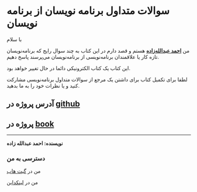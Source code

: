 # سوالات متداول برنامه نویسان از برنامه نویسان
با سلام

من **[احمد عبدالله‌زاده](https://www.linkedin.com/in/ahmad-abdollahzade-848421147/)** هستم و قصد دارم در این کتاب به چند سوال رایج که برنامه‌نویسان تازه کار یا علاقمندان برنامه‌نویسی از برنامه‌نویسان می‌پرسند پاسخ دهیم.

این کتاب یک کتاب الکترونیکی دائما در حال تغییر خواهد بود.

لطفا برای تکمیل کتاب برای داشتن یک مرجع از سوالات متداول برنامه‌نویسی مشارکت کنید و یا نظرات خود را به ما بدهید.

## 

## آدرس پروژه در [github](https://github.com/ahmadabd/Programmers-Frequently-Asked-Questions-Book)

## پروژه در [book](https://ahmadabd.gitbook.io/programmers-frequently-asked-questions-book/)



------



**نویسنده: احمد عبدالله زاده**

### دسترسی به من

من در [گیت هاب](https://github.com/ahmadabd)

من در [لینکداین](https://www.linkedin.com/in/ahmad-abdollahzade-848421147/)
